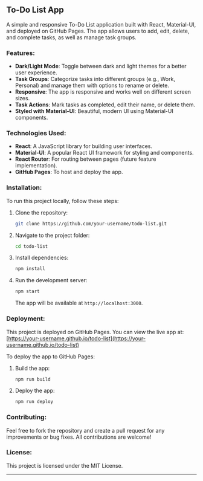 **To-Do List App**
---

A simple and responsive To-Do List application built with React, Material-UI, and deployed on GitHub Pages. The app allows users to add, edit, delete, and complete tasks, as well as manage task groups.

### Features:
- **Dark/Light Mode**: Toggle between dark and light themes for a better user experience.
- **Task Groups**: Categorize tasks into different groups (e.g., Work, Personal) and manage them with options to rename or delete.
- **Responsive**: The app is responsive and works well on different screen sizes.
- **Task Actions**: Mark tasks as completed, edit their name, or delete them.
- **Styled with Material-UI**: Beautiful, modern UI using Material-UI components.

### Technologies Used:
- **React**: A JavaScript library for building user interfaces.
- **Material-UI**: A popular React UI framework for styling and components.
- **React Router**: For routing between pages (future feature implementation).
- **GitHub Pages**: To host and deploy the app.

### Installation:
To run this project locally, follow these steps:

1. Clone the repository:
   ```bash
   git clone https://github.com/your-username/todo-list.git
   ```

2. Navigate to the project folder:
   ```bash
   cd todo-list
   ```

3. Install dependencies:
   ```bash
   npm install
   ```

4. Run the development server:
   ```bash
   npm start
   ```

   The app will be available at `http://localhost:3000`.

### Deployment:
This project is deployed on GitHub Pages. You can view the live app at:
[https://your-username.github.io/todo-list](https://your-username.github.io/todo-list)

To deploy the app to GitHub Pages:

1. Build the app:
   ```bash
   npm run build
   ```

2. Deploy the app:
   ```bash
   npm run deploy
   ```

### Contributing:
Feel free to fork the repository and create a pull request for any improvements or bug fixes. All contributions are welcome!

### License:
This project is licensed under the MIT License.

---
#
